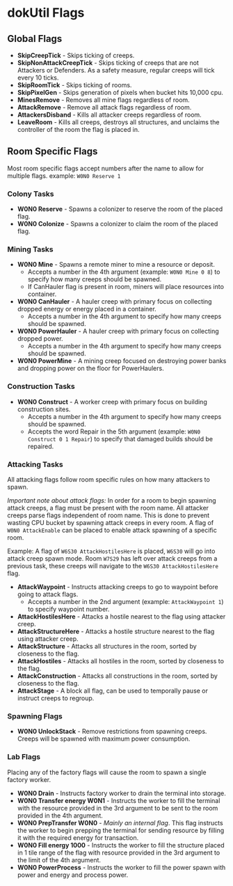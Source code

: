 # dokUtil Flags

## Global Flags

- **SkipCreepTick** - Skips ticking of creeps.
- **SkipNonAttackCreepTick** - Skips ticking of creeps that are not Attackers or Defenders. As a safety measure, regular creeps will tick every 10 ticks.
- **SkipRoomTick** - Skips ticking of rooms.
- **SkipPixelGen** - Skips generation of pixels when bucket hits 10,000 cpu.
- **MinesRemove** - Removes all mine flags regardless of room.
- **AttackRemove** - Remove all attack flags regardless of room.
- **AttackersDisband** - Kills all attacker creeps regardless of room.
- **LeaveRoom** - Kills all creeps, destroys all structures, and unclaims the controller of the room the flag is placed in.

## Room Specific Flags
Most room specific flags accept numbers after the name to allow for multiple flags. example: `W0N0 Reserve 1`

### Colony Tasks
- **W0N0 Reserve** - Spawns a colonizer to reserve the room of the placed flag.
- **W0N0 Colonize** - Spawns a colonizer to claim the room of the placed flag.

### Mining Tasks
- **W0N0 Mine** - Spawns a remote miner to mine a resource or deposit.
  - Accepts a number in the 4th argument (example: `W0N0 Mine 0 8`) to specify how many creeps should be spawned.
  - If CanHauler flag is present in room, miners will place resources into container.
- **W0N0 CanHauler** - A hauler creep with primary focus on collecting dropped energy or energy placed in a container.
  - Accepts a number in the 4th argument to specify how many creeps should be spawned.
- **W0N0 PowerHauler** - A hauler creep with primary focus on collecting dropped power.
  - Accepts a number in the 4th argument to specify how many creeps should be spawned.
- **W0N0 PowerMine** - A mining creep focused on destroying power banks and dropping power on the floor for PowerHaulers.

### Construction Tasks
- **W0N0 Construct** - A worker creep with primary focus on building construction sites.
  - Accepts a number in the 4th argument to specify how many creeps should be spawned.
  - Accepts the word Repair in the 5th argument (example: `W0N0 Construct 0 1 Repair`) to specify that damaged builds should be repaired.

### Attacking Tasks
All attacking flags follow room specific rules on how many attackers to spawn.

*Important note about attack flags:* In order for a room to begin spawning attack creeps, a flag must be present with the room name. All attacker creeps parse flags independent of room name. This is done to prevent wasting CPU bucket by spawning attack creeps in every room. A flag of `W0N0 AttackEnable` can be placed to enable attack spawning of a specific room.

Example: A flag of `W6S30 AttackHostilesHere` is placed, `W6S30` will go into attack creep spawn mode. Room `W7S29` has left over attack creeps from a previous task, these creeps will navigate to the `W6S30 AttackHostilesHere` flag.

- **AttackWaypoint** - Instructs attacking creeps to go to waypoint before going to attack flags.
  - Accepts a number in the 2nd argument (example: `AttackWaypoint 1`) to specify waypoint number.
- **AttackHostilesHere** - Attacks a hostile nearest to the flag using attacker creep.
- **AttackStructureHere** - Attacks a hostile structure nearest to the flag using attacker creep.
- **AttackStructure** - Attacks all structures in the room, sorted by closeness to the flag.
- **AttackHostiles** - Attacks all hostiles in the room, sorted by closeness to the flag.
- **AttackConstruction** - Attacks all constructions in the room, sorted by closeness to the flag.
- **AttackStage** - A block all flag, can be used to temporally pause or instruct creeps to regroup.

### Spawning Flags
- **W0N0 UnlockStack** - Remove restrictions from spawning creeps. Creeps will be spawned with maximum power consumption.

### Lab Flags
Placing any of the factory flags will cause the room to spawn a single factory worker.

- **W0N0 Drain** - Instructs factory worker to drain the terminal into storage.
- **W0N0 Transfer energy W0N1** - Instructs the worker to fill the terminal with the resource provided in the 3rd argument to be sent to the room provided in the 4th argument.
- **W0N0 PrepTransfer W0N0** - *Mainly an internal flag*. This flag instructs the worker to begin prepping the terminal for sending resource by filling it with the required energy for transaction.
- **W0N0 Fill energy 1000** - Instructs the worker to fill the structure placed in 1 tile range of the flag with resource provided in the 3rd argument to the limit of the 4th argument.
- **W0N0 PowerProcess** - Instructs the worker to fill the power spawn with power and energy and process power.